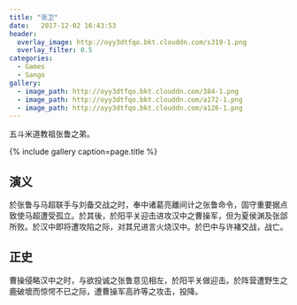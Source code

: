 ```yaml
---
title: "张卫"
date:   2017-12-02 16:43:53
header:
  overlay_image: http://oyy3dtfqo.bkt.clouddn.com/s319-1.png
  overlay_filter: 0.5
categories:
  - Games
  - Sango
gallery:
  - image_path: http://oyy3dtfqo.bkt.clouddn.com/384-1.png
  - image_path: http://oyy3dtfqo.bkt.clouddn.com/a172-1.png
  - image_path: http://oyy3dtfqo.bkt.clouddn.com/a126-1.png
---
```


五斗米道教祖张鲁之弟。

{% include gallery caption=page.title %}

## 演义

於张鲁与马超联手与刘备交战之时，奉中诸葛亮離间计之张鲁命令，固守重要据点致使马超遭受孤立。於其後，於阳平关迎击进攻汉中之曹操军，但为夏侯渊及张郃所败。於汉中即将遭攻陷之际，对其兄进言火烧汉中。於巴中与许褚交战，战亡。

## 正史

曹操侵略汉中之时，与欲投诚之张鲁意见相左，於阳平关做迎击。於阵营遭野生之鹿破壞而惊愕不已之际，遭曹操军高祚等之攻击，投降。